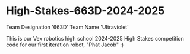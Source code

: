 # High-Stakes-663D-2024-2025

Team Designation '663D'
Team Name 'Ultraviolet'

This is our Vex robotics high school 2024-2025 High Stakes competition code for our first iteration robot, "Phat Jacob"
:)
